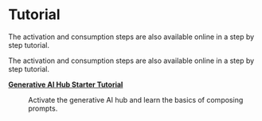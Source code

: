 <!-- loioc0018f11af90492292cda73ee96bfe34 -->

# Tutorial

The activation and consumption steps are also available online in a step by step tutorial.

The activation and consumption steps are also available online in a step by step tutorial.


<dl>
<dt><b>

[Generative AI Hub Starter Tutorial](https://developers.sap.com/tutorials/ai-core-generative-ai.html)

</b></dt>
<dd>

Activate the generative AI hub and learn the basics of composing prompts.



</dd>
</dl>

